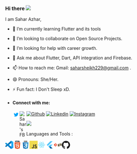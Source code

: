 ### Hi there <img src="https://media.giphy.com/media/hvRJCLFzcasrR4ia7z/giphy.gif" width="30px"> 


I am Sahar Azhar, 

- 🔭 I’m currently learning Flutter and its tools
- 👯 I’m looking to collaborate on Open Source Projects.
- 🤔 I’m looking for help with career growth.
- 💬 Ask me about Flutter, Dart, API integration and Firebase.
- 📫 How to reach me: Gmail: saharsheikh229@gmail.com .
- 😄 Pronouns: She/Her.
- ⚡ Fun fact: I Don't Sleep xD.

- <h4 align="left">Connect with me:</h4><a href="https://twitter.com/">
  <img align="left" alt="Sahar's Twitter " width="22px" src="https://raw.githubusercontent.com/github/explore/80688e429a7d4ef2fca1e82350fe8e3517d3494d/topics/twitter/twitter.png" />
</a>
<a href="https://facebook.com/ ">
  <img align="left" alt="Sahar's FB " width="22px" src="https://i.pinimg.com/736x/ac/57/3b/ac573b439cde3dec8ca1c6739ae7f628.jpg" />
</a>

 [![Github](https://img.shields.io/badge/-Github-000?style=flat&logo=Github&logoColor=white)](https://github.com/saharazhar)
[![Linkedin](https://img.shields.io/badge/-LinkedIn-blue?style=flat&logo=Linkedin&logoColor=white)](https://www.linkedin.com/in/sahar-sheikh-06897a215)
[![Instagram](https://img.shields.io/badge/-Instagram-c13584?style=flat&labelColor=c13584&logo=instagram&logoColor=white)](https://www.instagram)







  <img width="48%" src="https://github-readme-streak-stats.herokuapp.com/?user=SaharAzhar&theme=chartreuse-dark" />




Languages and Tools : 

<img align="left" alt="Visual Studio Code" width="26px" src="https://raw.githubusercontent.com/github/explore/80688e429a7d4ef2fca1e82350fe8e3517d3494d/topics/visual-studio-code/visual-studio-code.png" />
<img align="left" alt="HTML5" width="26px" src="https://raw.githubusercontent.com/github/explore/80688e429a7d4ef2fca1e82350fe8e3517d3494d/topics/html/html.png" />
<img align="left" alt="CSS3" width="26px" src="https://raw.githubusercontent.com/github/explore/80688e429a7d4ef2fca1e82350fe8e3517d3494d/topics/css/css.png" />
<img align="left" alt="JavaScript" width="26px" src="https://raw.githubusercontent.com/github/explore/80688e429a7d4ef2fca1e82350fe8e3517d3494d/topics/javascript/javascript.png" />
<img align="left" alt="React" width="26px" src="https://raw.githubusercontent.com/github/explore/80688e429a7d4ef2fca1e82350fe8e3517d3494d/topics/react/react.png" />
<img align="left" alt="Flutter" width="26px" src="https://raw.githubusercontent.com/github/explore/80688e429a7d4ef2fca1e82350fe8e3517d3494d/topics/flutter/flutter.png" />

<img align="left" alt="Git" width="26px" src="https://raw.githubusercontent.com/github/explore/80688e429a7d4ef2fca1e82350fe8e3517d3494d/topics/git/git.png" />
<img align="left" alt="GitHub" width="26px" src="https://raw.githubusercontent.com/github/explore/78df643247d429f6cc873026c0622819ad797942/topics/github/github.png" />
